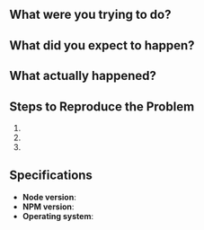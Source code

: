 ## What were you trying to do?


## What did you expect to happen?


## What actually happened?



## Steps to Reproduce the Problem

  1. 
  2. 
  3. 

## Specifications
  - **Node version**:
  - **NPM version**:
  - **Operating system**:
